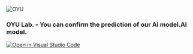 ![OYU](https://user-images.githubusercontent.com/99964360/200830692-71918dac-bb66-4b13-a540-27ccde5593b5.png)

### OYU Lab. - You can confirm the prediction of our AI model.AI model.

[![Open in Visual Studio Code](https://img.shields.io/static/v1?logo=visualstudiocode&label=&message=Open%20in%20Visual%20Studio%20Code&labelColor=2c2c32&color=007acc&logoColor=007acc)](https://open.vscode.dev/tai72/boatrace_app)
